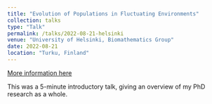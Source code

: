 ```yaml
---
title: "Evolution of Populations in Fluctuating Environments"
collection: talks
type: "Talk"
permalink: /talks/2022-08-21-helsinki
venue: "University of Helsinki, Biomathematics Group"
date: 2022-08-21
location: "Turku, Finland"
---
```


[More information here](https://wiki.helsinki.fi/display/BioMath/The+Helsinki+Summer+School+on+Mathematical+Ecology+and+Evolution+2022)

This was a 5-minute introductory talk, giving an overview of my PhD research as a whole.
